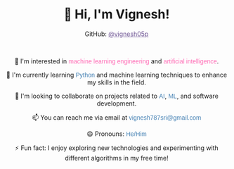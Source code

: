 <div align="center">
  <h1>👋 Hi, I'm Vignesh!</h1>
  <p>GitHub: <a href="https://github.com/vignesh05p" style="color: #6e5494;">@vignesh05p</a></p>
  <br>
  <p>👀 I'm interested in <span style="font-family: 'Comic Sans MS', cursive, sans-serif; color: #FF69B4;">machine learning engineering</span> and <span style="font-family: 'Comic Sans MS', cursive, sans-serif; color: #FF69B4;">artificial intelligence</span>.</p>
  <p>🌱 I'm currently learning <span style="font-family: 'Comic Sans MS', cursive, sans-serif; color: #4682B4;">Python</span> and machine learning techniques to enhance my skills in the field.</p>
  <p>💞️ I'm looking to collaborate on projects related to <span style="font-family: 'Comic Sans MS', cursive, sans-serif; color: #4682B4;">AI</span>, <span style="font-family: 'Comic Sans MS', cursive, sans-serif; color: #4682B4;">ML</span>, and software development.</p>
  <p>📫 You can reach me via email at <span style="font-family: 'Comic Sans MS', cursive, sans-serif; color: #4682B4;">vignesh787sri@gmail.com</span></p>
  <p>😄 Pronouns: <span style="font-family: 'Comic Sans MS', cursive, sans-serif; color: #4682B4;">He/Him</span></p>
  <p>⚡ Fun fact: I enjoy exploring new technologies and experimenting with different algorithms in my free time!</p>
</div>
